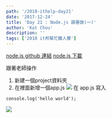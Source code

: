 ```yaml
---
path: '/2018-ithelp-day21'
date: '2017-12-24'
title: 'Day 21 : Node.js 跟著做(一)'
author: 'Kat Chou'
description: ''
tags: ['2018 it邦幫忙鐵人賽']
---
```


[node.js github 連結](https://github.com/nodejs)
[node.js 下載](https://nodejs.org/en/)

跟著老師操作
1. 新建一個project資料夾
2. 在裡面新增一個app.js
![](https://upload-images.jianshu.io/upload_images/4119783-304c137c3305eb27.png?imageMogr2/auto-orient/strip%7CimageView2/2/w/1240)
在 app.js 寫入
```
console.log('hello world');
```
![](https://upload-images.jianshu.io/upload_images/4119783-c78c4774b2e62161.png?imageMogr2/auto-orient/strip%7CimageView2/2/w/1240)
